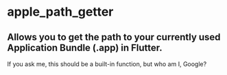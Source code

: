 # apple_path_getter

## Allows you to get the path to your currently used Application Bundle (.app) in Flutter.

If you ask me, this should be a built-in function, but who am I, Google?

